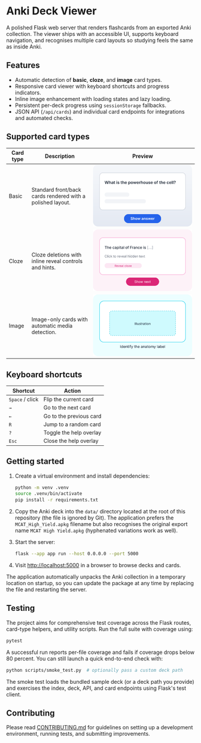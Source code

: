 # Anki Deck Viewer

A polished Flask web server that renders flashcards from an exported Anki
collection. The viewer ships with an accessible UI, supports keyboard
navigation, and recognises multiple card layouts so studying feels the same as
inside Anki.

## Features

* Automatic detection of **basic**, **cloze**, and **image** card types.
* Responsive card viewer with keyboard shortcuts and progress indicators.
* Inline image enhancement with loading states and lazy loading.
* Persistent per-deck progress using `sessionStorage` fallbacks.
* JSON API (`/api/cards`) and individual card endpoints for integrations and
  automated checks.

## Supported card types

| Card type | Description | Preview |
| --- | --- | --- |
| Basic | Standard front/back cards rendered with a polished layout. | ![Basic card screenshot](docs/screenshots/basic_card.svg) |
| Cloze | Cloze deletions with inline reveal controls and hints. | ![Cloze card screenshot](docs/screenshots/cloze_card.svg) |
| Image | Image-only cards with automatic media detection. | ![Image card screenshot](docs/screenshots/image_card.svg) |

## Keyboard shortcuts

| Shortcut | Action |
| --- | --- |
| `Space` / click | Flip the current card |
| `→` | Go to the next card |
| `←` | Go to the previous card |
| `R` | Jump to a random card |
| `?` | Toggle the help overlay |
| `Esc` | Close the help overlay |

## Getting started

1. Create a virtual environment and install dependencies:

   ```bash
   python -m venv .venv
   source .venv/bin/activate
   pip install -r requirements.txt
   ```

2. Copy the Anki deck into the `data/` directory located at the root of this
   repository (the file is ignored by Git). The application prefers the
   `MCAT_High_Yield.apkg` filename but also recognises the original export name
   `MCAT High Yield.apkg` (hyphenated variations work as well).

3. Start the server:

   ```bash
   flask --app app run --host 0.0.0.0 --port 5000
   ```

4. Visit <http://localhost:5000> in a browser to browse decks and cards.

The application automatically unpacks the Anki collection in a temporary
location on startup, so you can update the package at any time by replacing the
file and restarting the server.

## Testing

The project aims for comprehensive test coverage across the Flask routes,
card-type helpers, and utility scripts. Run the full suite with coverage using:

```bash
pytest
```

A successful run reports per-file coverage and fails if coverage drops below
80 percent. You can still launch a quick end-to-end check with:

```bash
python scripts/smoke_test.py  # optionally pass a custom deck path
```

The smoke test loads the bundled sample deck (or a deck path you provide) and
exercises the index, deck, API, and card endpoints using Flask's test client.

## Contributing

Please read [CONTRIBUTING.md](CONTRIBUTING.md) for guidelines on setting up a
development environment, running tests, and submitting improvements.
